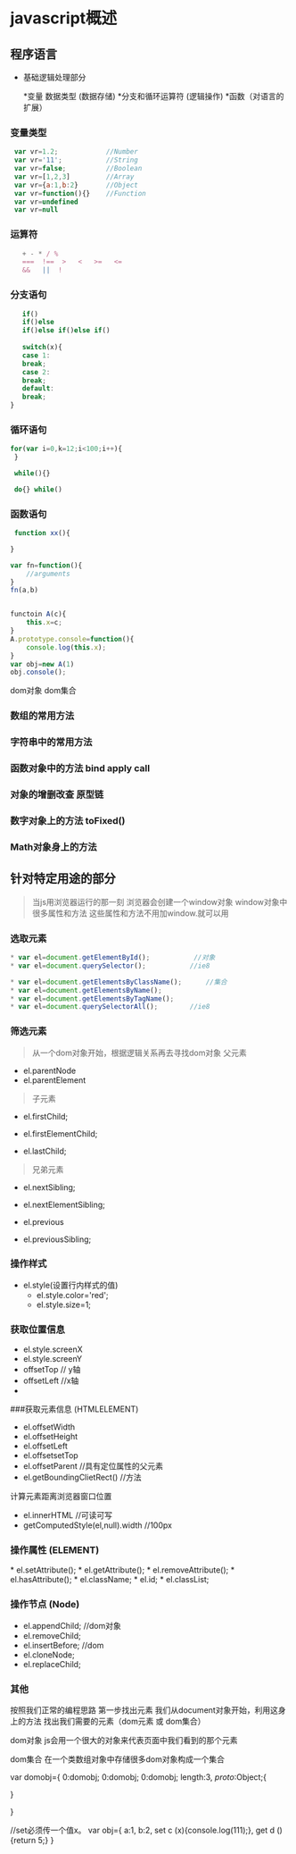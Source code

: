 # javascript概述
 
## 程序语言

* 基础逻辑处理部分

  *变量 数据类型  (数据存储)
  *分支和循环运算符    (逻辑操作)
  *函数（对语言的扩展）

### 变量类型
  ```javascript
   var vr=1.2;            //Number
   var vr='11';           //String
   var vr=false;          //Boolean
   var vr=[1,2,3]         //Array
   var vr={a:1,b:2}       //Object
   var vr=function(){}    //Function
   var vr=undefined
   var vr=null
```   

### 运算符
```javascript
   + - * / %
   ===  !==  >   <   >=   <=
   &&   ||  !
```

###  分支语句
```javascript
   if()
   if()else
   if()else if()else if()
    
   switch(x){
   case 1:
   break;
   case 2:
   break;
   default:
   break;
}
```


###  循环语句
```javascript
for(var i=0,k=12;i<100;i++){
 } 

 while(){}

 do{} while()
```

### 函数语句
```javascript
 function xx(){

}

var fn=function(){
	//arguments
}
fn(a,b) 


functoin A(c){
	this.x=c;
}
A.prototype.console=function(){
	console.log(this.x);
}
var obj=new A(1)
obj.console();

```   


dom对象   dom集合

### 数组的常用方法
### 字符串中的常用方法
### 函数对象中的方法    bind apply call
### 对象的增删改查 原型链
### 数字对象上的方法     toFixed()
### Math对象身上的方法



##  针对特定用途的部分

> 当js用浏览器运行的那一刻
> 浏览器会创建一个window对象
> window对象中很多属性和方法
> 这些属性和方法不用加window.就可以用


### 选取元素
```javascript
* var el=document.getElementById();           //对象
* var el=document.querySelector();           //ie8   

* var el=document.getElementsByClassName();      //集合
* var el=document.getElementsByName();
* var el=document.getElementsByTagName();
* var el=document.querySelectorAll();        //ie8
```

### 筛选元素

>从一个dom对象开始，根据逻辑关系再去寻找dom对象
>父元素
* el.parentNode
* el.parentElement


>子元素
* el.firstChild;
* el.firstElementChild;

* el.lastChild;  

>兄弟元素
* el.nextSibling;
* el.nextElementSibling;

* el.previous
* el.previousSibling;

### 操作样式
* el.style(设置行内样式的值)
   * el.style.color='red';      
   * el.style.size=1;

### 获取位置信息
* el.style.screenX
* el.style.screenY
*  offsetTop         // y轴
*  offsetLeft        //x轴
*  


###获取元素信息        (HTMLELEMENT)
* el.offsetWidth
* el.offsetHeight
* el.offsetLeft
* el.offsetsetTop
* el.offsetParent              //具有定位属性的父元素
* el.getBoundingClietRect()    //方法  

计算元素距离浏览器窗口位置
* el.innerHTML                 //可读可写
* getComputedStyle(el,null).width   //100px

### 操作属性           (ELEMENT)
<div class="a" id="1"></div>
* el.setAttribute();
* el.getAttribute();
* el.removeAttribute();
* el.hasAttribute();
* el.className;
* el.id;
* el.classList;

### 操作节点  (Node)
* el.appendChild;      //dom对象
* el.removeChild;
* el.insertBefore;      //dom
* el.cloneNode;
* el.replaceChild;





### 其他


按照我们正常的编程思路
第一步找出元素
我们从document对象开始，利用这身上的方法
找出我们需要的元素（dom元素 或 dom集合）





dom对象
js会用一个很大的对象来代表页面中我们看到的那个元素

dom集合
在一个类数组对象中存储很多dom对象构成一个集合

var domobj={
  0:domobj;
  0:domobj;
  0:domobj;
  length:3,
  _proto_:Object;{
      
}

}


//set必须传一个值x。
var obj={
  a:1,
  b:2,
  set c (x){console.log(111);},
  get d (){return 5;}
}